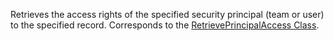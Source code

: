 Retrieves the access rights of the specified security principal (team or user) to the specified record.
Corresponds to the [RetrievePrincipalAccess Class](https://msdn.microsoft.com/library/microsoft.crm.sdk.messages.retrieveprincipalaccessrequest.aspx).
